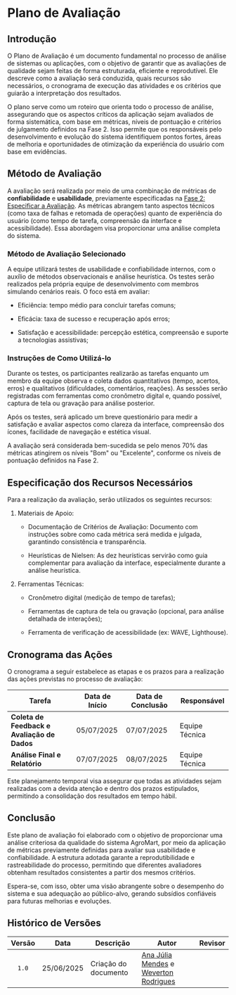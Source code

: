 # Plano de Avaliação

## Introdução

O Plano de Avaliação é um documento fundamental no processo de análise de sistemas ou aplicações, com o objetivo de garantir que as avaliações de qualidade sejam feitas de forma estruturada, eficiente e reprodutível. Ele descreve como a avaliação será conduzida, quais recursos são necessários, o cronograma de execução das atividades e os critérios que guiarão a interpretação dos resultados.

O plano serve como um roteiro que orienta todo o processo de análise, assegurando que os aspectos críticos da aplicação sejam avaliados de forma sistemática, com base em métricas, níveis de pontuação e critérios de julgamento definidos na Fase 2. Isso permite que os responsáveis pelo desenvolvimento e evolução do sistema identifiquem pontos fortes, áreas de melhoria e oportunidades de otimização da experiência do usuário com base em evidências.

## Método de Avaliação

A avaliação será realizada por meio de uma combinação de métricas de **confiabilidade** e **usabilidade**, previamente especificadas na [Fase 2: Especificar a Avaliação](../gqm/gqm.md#seleção-das-métricas). As métricas abrangem tanto aspectos técnicos (como taxa de falhas e retomada de operações) quanto de experiência do usuário (como tempo de tarefa, compreensão da interface e acessibilidade). Essa abordagem visa proporcionar uma análise completa do sistema.

### Método de Avaliação Selecionado

A equipe utilizará testes de usabilidade e confiabilidade internos, com o auxílio de métodos observacionais e análise heurística. Os testes serão realizados pela própria equipe de desenvolvimento com membros simulando cenários reais. O foco está em avaliar:

   - Eficiência: tempo médio para concluir tarefas comuns;

   - Eficácia: taxa de sucesso e recuperação após erros;

   - Satisfação e acessibilidade: percepção estética, compreensão e suporte a tecnologias assistivas;

### Instruções de Como Utilizá-lo

Durante os testes, os participantes realizarão as tarefas enquanto um membro da equipe observa e coleta dados quantitativos (tempo, acertos, erros) e qualitativos (dificuldades, comentários, reações). As sessões serão registradas com ferramentas como cronômetro digital e, quando possível, captura de tela ou gravação para análise posterior.

Após os testes, será aplicado um breve questionário para medir a satisfação e avaliar aspectos como clareza da interface, compreensão dos ícones, facilidade de navegação e estética visual.

A avaliação será considerada bem-sucedida se pelo menos 70% das métricas atingirem os níveis "Bom" ou "Excelente", conforme os níveis de pontuação definidos na Fase 2.

## Especificação dos Recursos Necessários

Para a realização da avaliação, serão utilizados os seguintes recursos:

1. Materiais de Apoio:

   - Documentação de Critérios de Avaliação: Documento com instruções sobre como cada métrica será medida e julgada, garantindo consistência e transparência.

   - Heurísticas de Nielsen: As dez heurísticas servirão como guia complementar para avaliação da interface, especialmente durante a análise heurística.

2. Ferramentas Técnicas:

   - Cronômetro digital (medição de tempo de tarefas);

   - Ferramentas de captura de tela ou gravação (opcional, para análise detalhada de interações);

   - Ferramenta de verificação de acessibilidade (ex: WAVE, Lighthouse).

## Cronograma das Ações

O cronograma a seguir estabelece as etapas e os prazos para a realização das ações previstas no processo de avaliação:

| Tarefa                                     | Data de Início | Data de Conclusão | Responsável     |
|--------------------------------------------|-----------------|-------------------|-----------------|
| **Coleta de Feedback e Avaliação de Dados**| 05/07/2025      | 07/07/2025        | Equipe Técnica  |
| **Análise Final e Relatório**              | 07/07/2025      | 08/07/2025        | Equipe Técnica  |

Este planejamento temporal visa assegurar que todas as atividades sejam realizadas com a devida atenção e dentro dos prazos estipulados, permitindo a consolidação dos resultados em tempo hábil.

## Conclusão

Este plano de avaliação foi elaborado com o objetivo de proporcionar uma análise criteriosa da qualidade do sistema AgroMart, por meio da aplicação de métricas previamente definidas para avaliar sua usabilidade e confiabilidade. A estrutura adotada garante a reprodutibilidade e rastreabilidade do processo, permitindo que diferentes avaliadores obtenham resultados consistentes a partir dos mesmos critérios.

Espera-se, com isso, obter uma visão abrangente sobre o desempenho do sistema e sua adequação ao público-alvo, gerando subsídios confiáveis para futuras melhorias e evoluções.

## Histórico de Versões

|Versão|Data|Descrição|Autor|Revisor|
|:----:|----|---------|-----|:-------:|
|`1.0`|25/06/2025|Criação do documento| [Ana Júlia Mendes](https://github.com/ailujana) e [Weverton Rodrigues](https://github.com/vevetin) ||